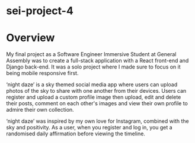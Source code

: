 # sei-project-4
<h1>Overview</h1>
My final project as a Software Engineer Immersive Student at General Assembly was to create a full-stack application with a React front-end and Django back-end. It was a solo project where I made sure to focus on it being mobile responsive first.

‘night daze’ is a sky themed social media app where users can upload photos of the sky to share with one another from their devices. Users can register and upload a custom profile image then upload, edit and delete their posts, comment on each other's images and view their own profile to admire their own collection.

‘night daze’ was inspired by my own love for Instagram, combined with the sky and positivity. As a user, when you register and log in, you get a randomised daily affirmation before viewing the timeline. 